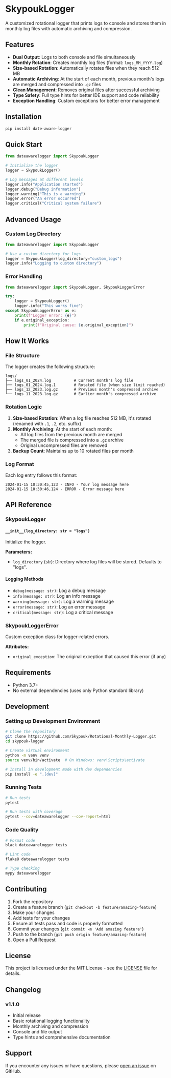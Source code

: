 # SkypoukLogger

A customized rotational logger that prints logs to console and stores them in monthly log files with automatic archiving and compression.

## Features

- **Dual Output**: Logs to both console and file simultaneously
- **Monthly Rotation**: Creates monthly log files (format: `logs_MM_YYYY.log`)
- **Size-based Rotation**: Automatically rotates files when they reach 512 MB
- **Automatic Archiving**: At the start of each month, previous month's logs are merged and compressed into `.gz` files
- **Clean Management**: Removes original files after successful archiving
- **Type Safety**: Full type hints for better IDE support and code reliability
- **Exception Handling**: Custom exceptions for better error management

## Installation

```bash
pip install date-aware-logger
```

## Quick Start

```python
from dateawarelogger import SkypoukLogger

# Initialize the logger
logger = SkypoukLogger()

# Log messages at different levels
logger.info("Application started")
logger.debug("Debug information")
logger.warning("This is a warning")
logger.error("An error occurred")
logger.critical("Critical system failure")
```

## Advanced Usage

### Custom Log Directory

```python
from dateawarelogger import SkypoukLogger

# Use a custom directory for logs
logger = SkypoukLogger(log_directory="custom_logs")
logger.info("Logging to custom directory")
```

### Error Handling

```python
from dateawarelogger import SkypoukLogger, SkypoukLoggerError

try:
    logger = SkypoukLogger()
    logger.info("This works fine")
except SkypoukLoggerError as e:
    print(f"Logger error: {e}")
    if e.original_exception:
        print(f"Original cause: {e.original_exception}")
```

## How It Works

### File Structure

The logger creates the following structure:

```
logs/
├── logs_01_2024.log          # Current month's log file
├── logs_01_2024.log.1        # Rotated file (when size limit reached)
├── logs_12_2023.log.gz       # Previous month's compressed archive
└── logs_11_2023.log.gz       # Earlier month's compressed archive
```

### Rotation Logic

1. **Size-based Rotation**: When a log file reaches 512 MB, it's rotated (renamed with `.1`, `.2`, etc. suffix)
2. **Monthly Archiving**: At the start of each month:
   - All log files from the previous month are merged
   - The merged file is compressed into a `.gz` archive
   - Original uncompressed files are removed
3. **Backup Count**: Maintains up to 10 rotated files per month

### Log Format

Each log entry follows this format:
```
2024-01-15 10:30:45,123 - INFO - Your log message here
2024-01-15 10:30:46,124 - ERROR - Error message here
```

## API Reference

### SkypoukLogger

#### `__init__(log_directory: str = "logs")`

Initialize the logger.

**Parameters:**
- `log_directory` (str): Directory where log files will be stored. Defaults to "logs".

#### Logging Methods

- `debug(message: str)`: Log a debug message
- `info(message: str)`: Log an info message
- `warning(message: str)`: Log a warning message
- `error(message: str)`: Log an error message
- `critical(message: str)`: Log a critical message

### SkypoukLoggerError

Custom exception class for logger-related errors.

**Attributes:**
- `original_exception`: The original exception that caused this error (if any)

## Requirements

- Python 3.7+
- No external dependencies (uses only Python standard library)

## Development

### Setting up Development Environment

```bash
# Clone the repository
git clone https://github.com/Skypouk/Rotational-Monthly-Logger.git
cd skypouk-logger

# Create virtual environment
python -m venv venv
source venv/bin/activate  # On Windows: venv\Scripts\activate

# Install in development mode with dev dependencies
pip install -e ".[dev]"
```

### Running Tests

```bash
# Run tests
pytest

# Run tests with coverage
pytest --cov=dateawarelogger --cov-report=html
```

### Code Quality

```bash
# Format code
black dateawarelogger tests

# Lint code
flake8 dateawarelogger tests

# Type checking
mypy dateawarelogger
```

## Contributing

1. Fork the repository
2. Create a feature branch (`git checkout -b feature/amazing-feature`)
3. Make your changes
4. Add tests for your changes
5. Ensure all tests pass and code is properly formatted
6. Commit your changes (`git commit -m 'Add amazing feature'`)
7. Push to the branch (`git push origin feature/amazing-feature`)
8. Open a Pull Request

## License

This project is licensed under the MIT License - see the [LICENSE](LICENSE) file for details.

## Changelog

### v1.1.0
- Initial release
- Basic rotational logging functionality
- Monthly archiving and compression
- Console and file output
- Type hints and comprehensive documentation

## Support

If you encounter any issues or have questions, please [open an issue](https://github.com/Skypouk/Rotational-Monthly-Logger/issues) on GitHub.